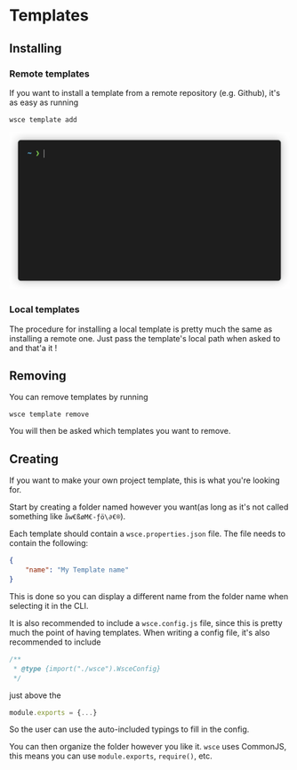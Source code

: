 # Templates

## Installing 

### Remote templates

If you want to install a template from a remote repository (e.g. Github), it's as easy as running
```
wsce template add
```

![Wsce Template Add](media/wsce-template-add.gif)

### Local templates

The procedure for installing a local template is pretty much the same as installing a remote one. Just pass the template's local path when asked to and that'a it !

## Removing
You can remove templates by running 
```
wsce template remove
```
You will then be asked which templates you want to remove.
## Creating

If you want to make your own project template, this is what you're looking for.

Start by creating a folder named however you want(as long as it's not called something like `åw€ßøM€-ƒö\∂€®`).

Each template should contain a `wsce.properties.json` file. 
The file needs to contain the following:

```json
{
    "name": "My Template name"
}
```

This is done so you can display a different name from the folder name when selecting it in the CLI.

It is also recommended to include a `wsce.config.js` file, since this is pretty much the point of having templates. When writing a config file, it's also recommended to include
```js
/**
 * @type {import("./wsce").WsceConfig}
 */
```
just above the 
```js
module.exports = {...}
```
So the user can use the auto-included typings to fill in the config.

You can then organize the folder however you like it. `wsce` uses CommonJS, this means you can use `module.exports`,  `require()`, etc.

